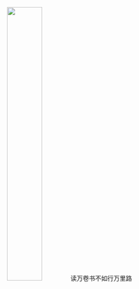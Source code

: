 <p align="center">
  <img src="https://media.giphy.com/media/hC2mA1FWFs2OowO60p/giphy.gif" width=40% height=40% />
  读万卷书不如行万里路
</p>

<!--
**irrelevantRyan/irrelevantRyan** is a ✨ _special_ ✨ repository because its `README.md` (this file) appears on your GitHub profile.

Here are some ideas to get you started:

- 🔭 I’m currently working on ...
- 🌱 I’m currently learning ...
- 👯 I’m looking to collaborate on ...
- 🤔 I’m looking for help with ...
- 💬 Ask me about ...
- 📫 How to reach me: ...
- 😄 Pronouns: ...
- ⚡ Fun fact: ...
-->
